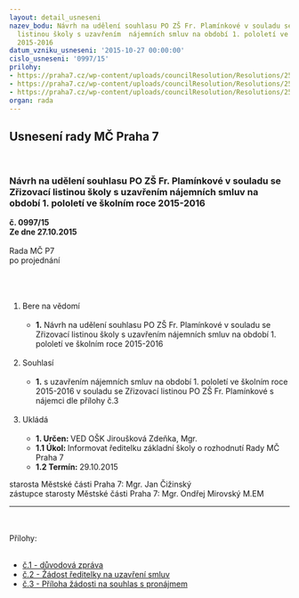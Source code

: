 ```yaml
---
layout: detail_usneseni
nazev_bodu: Návrh na udělení souhlasu PO ZŠ Fr. Plamínkové v souladu se Zřizovací
  listinou školy s uzavřením  nájemních smluv na období 1. pololetí ve školním roce
  2015-2016
datum_vzniku_usneseni: '2015-10-27 00:00:00'
cislo_usneseni: '0997/15'
prilohy:
- https://praha7.cz/wp-content/uploads/councilResolution/Resolutions/25852/997_15_pril1.doc
- https://praha7.cz/wp-content/uploads/councilResolution/Resolutions/25852/69-15-%c4%8d.2_-_%c5%be%c3%a1dost_%c5%99editele_o_souhlas_s_vh%c4%8d-_2015.doc
- https://praha7.cz/wp-content/uploads/councilResolution/Resolutions/25852/69-15-%c4%8d.3_-_opakovan%c3%a9_n%c3%a1jmy_1._pol_1516.xls
organ: rada
---
```

<div id="ucUsn_pList" class="usn">
	<span><h2>Usnesení rady MČ Praha 7 </h2>
<br></span><div class="standBody">
<span><h3>Návrh na udělení souhlasu PO ZŠ Fr. Plamínkové v souladu se Zřizovací listinou školy s uzavřením  nájemních smluv na období 1. pololetí ve školním roce 2015-2016</h3></span><div class="center">
		<strong>č. 0997/15</strong><br>
	</div>
<div class="center">
		<strong>Ze dne 27.10.2015</strong><br><br>
	</div>Rada MČ P7<br>po projednání<br><br><br><ol>
<br><li>Bere na vědomí <br><ul>
<br><li>
<strong>1.</strong> Návrh na udělení souhlasu PO ZŠ Fr. Plamínkové v souladu se Zřizovací listinou školy s uzavřením nájemních smluv na období 1. pololetí ve školním roce 2015-2016</li>
</ul>
<br>
</li>
<li>Souhlasí <br><ul>
<br><li>
<strong>1.</strong> s uzavřením nájemních smluv na období 1. pololetí ve školním roce 2015-2016 v souladu se Zřizovací listinou PO ZŠ Fr. Plamínkové s nájemci dle přílohy č.3</li>
</ul>
<br>
</li>
<li>Ukládá <br><ul>
<br><li>
<strong>1. Určen: </strong>VED OŠK Jiroušková Zdeňka, Mgr. <br>
</li>
<li>
<strong>1.1 Úkol: </strong>Informovat ředitelku základní školy o rozhodnutí Rady MČ Praha 7 <br>
</li>
<li>
<strong>1.2 Termín: </strong>29.10.2015</li>
</ul>
</li>
</ol>starosta Městské části Praha 7: Mgr. Jan Čižinský<br>zástupce starosty Městské části Praha 7: Mgr. Ondřej Mirovský M.EM <br><hr>
<br><br>Přílohy: <br><ul>
<br><li>
<a href="/zdroj.aspx?typ=4&amp;Id=67587&amp;sh=905186517" target="_blank" title="Odkaz na soubor - 23 kB - nové okno">č.1 - důvodová zpráva</a> <br>
</li>
<li>
<a href="/zdroj.aspx?typ=4&amp;id=67407&amp;sh=-647873419" target="_blank" title="Odkaz na soubor - 72 kB - nové okno">č.2 - Žádost ředitelky na uzavření smluv</a> <br>
</li>
<li>
<a href="/zdroj.aspx?typ=4&amp;id=67408&amp;sh=-647285611" target="_blank" title="Odkaz na soubor - 45 kB - nové okno">č.3 - Příloha žádosti na souhlas s pronájmem</a> </li>
</ul>
</div>
</div>